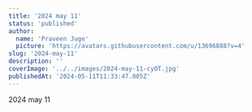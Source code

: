 ```yaml
---
title: '2024 may 11'
status: 'published'
author:
  name: 'Praveen Juge'
  picture: 'https://avatars.githubusercontent.com/u/13696888?v=4'
slug: '2024-may-11'
description: ''
coverImage: '../../images/2024-may-11-cyOT.jpg'
publishedAt: '2024-05-11T11:33:47.805Z'
---
```


2024 may 11